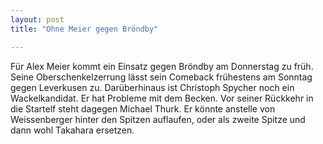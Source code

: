 ```yaml
---
layout: post
title: "Ohne Meier gegen Bröndby"

---
```


Für Alex Meier kommt ein Einsatz gegen Bröndby am Donnerstag zu früh. Seine Oberschenkelzerrung lässt sein Comeback frühestens am Sonntag gegen Leverkusen zu. Darüberhinaus ist Christoph Spycher noch ein Wackelkandidat. Er hat Probleme mit dem Becken. Vor seiner Rückkehr in die Startelf steht dagegen Michael Thurk. Er könnte anstelle von Weissenberger hinter den Spitzen auflaufen, oder als zweite Spitze und dann wohl Takahara ersetzen.


